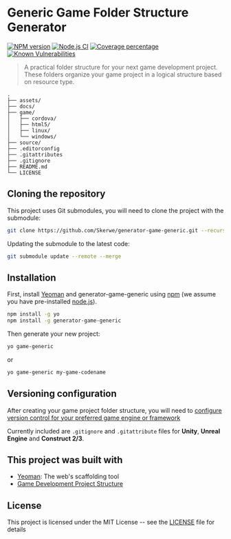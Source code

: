 # Generic Game Folder Structure Generator

[![NPM version][npm-image]][npm-url]
[![Node.js CI](https://github.com/Skerwe/generator-game-generic/actions/workflows/npm-build-test.yml/badge.svg)](https://github.com/Skerwe/generator-game-generic/actions/workflows/npm-build-test.yml)
[![Coverage percentage][coveralls-image]][coveralls-url]
[![Known Vulnerabilities][snyk-image]][snyk-url]

> A practical folder structure for your next game development project. These folders organize your game project in a logical structure based on resource type.

```folders
.
├── assets/
├── docs/
├── game/
│   ├── cordova/
│   ├── html5/
│   ├── linux/
│   └── windows/
├── source/
├── .editorconfig
├── .gitattributes
├── .gitignore
├── README.md
└── LICENSE

```

## Cloning the repository

This project uses Git submodules, you will need to clone the project with the submodule:

```bash
git clone https://github.com/Skerwe/generator-game-generic.git --recurse-submodules
```

Updating the submodule to the latest code:

```bash
git submodule update --remote --merge
```

## Installation

First, install [Yeoman](http://yeoman.io) and generator-game-generic using [npm](https://www.npmjs.com/) (we assume you have pre-installed [node.js](https://nodejs.org/)).

```bash
npm install -g yo
npm install -g generator-game-generic
```

Then generate your new project:

```bash
yo game-generic
```

or

```bash
yo game-generic my-game-codename
```

## Versioning configuration

After creating your game project folder structure, you will need to [configure version control for your preferred game engine or framework](generators/app/templates/source/README.md)

Currently included are `.gitignore` and `.gitattribute` files for **Unity**, **Unreal Engine** and **Construct 2/3**.

## This project was built with

* [Yeoman](http://yeoman.io/): The web's scaffolding tool
* [Game Development Project Structure](https://bitbucket.org/indiesagtewerke/codename-project-structure/src/master/)

## License

This project is licensed under the MIT License -- see the [LICENSE](LICENSE) file for details

[npm-image]: https://badge.fury.io/js/generator-game-generic.svg
[npm-url]: https://npmjs.org/package/generator-game-generic
[coveralls-image]: https://coveralls.io/repos/Skerwe/generator-game-generic/badge.svg
[coveralls-url]: https://coveralls.io/r/Skerwe/generator-game-generic
[snyk-image]: https://snyk.io/test/github/Skerwe/generator-game-generic/badge.svg
[snyk-url]: https://snyk.io/test/github/Skerwe/generator-game-generic
